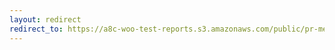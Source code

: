 ```yaml
---
layout: redirect
redirect_to: https://a8c-woo-test-reports.s3.amazonaws.com/public/pr-merge/39899/e2e/index.html
---
```

